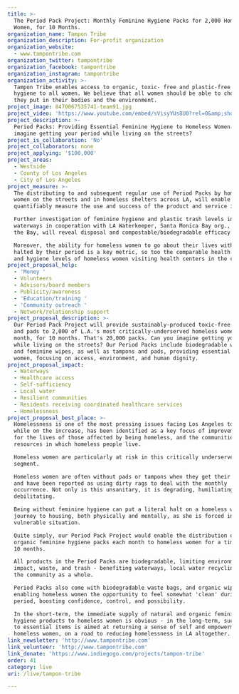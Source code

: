 ```yaml
---
title: >-
  The Period Pack Project: Monthly Feminine Hygiene Packs for 2,000 Homeless
  Women, for 10 Months.
organization_name: Tampon Tribe
organization_description: For-profit organization
organization_website:
  - www.tampontribe.com
organization_twitter: tampontribe
organization_facebook: tampontribe
organization_instagram: tampontribe
organization_activity: >-
  Tampon Tribe enables access to organic, toxic- free and plastic-free feminine
  hygiene to all women. We believe that all women should be able to chose what
  they put in their bodies and the environment.
project_image: 8470067535741-team91.jpg
project_video: 'https://www.youtube.com/embed/sVisyYUs8U0?rel=0&amp;showinfo=0'
project_description: >-
  Period Packs: Providing Essential Feminine Hygiene to Homeless Women. Can you
  imagine getting your period while living on the streets?
project_is_collaboration: 'No'
project_collaborators: none
project_applying: '$100,000'
project_areas:
  - Westside
  - County of Los Angeles
  - City of Los Angeles
project_measure: >-
  The distributing to and subsequent regular use of Period Packs by homeless
  women on the streets and in homeless shelters across LA, will enable us to
  quantifiably measure the use and success of the product and service itself.

  Further investigation of feminine hygiene and plastic trash levels in our
  waterways in cooperation with LA Waterkeeper, Santa Monica Bay org., and Heal
  the Bay, will reveal disposal and compostable/biodegradable efficacy. 

  Moreover, the ability for homeless women to go about their lives without being
  halted by their period is a key metric, so too the comparable health results
  and hygiene levels of homeless women visiting health centers in the county.
project_proposal_help:
  - 'Money '
  - Volunteers
  - Advisors/board members
  - Publicity/awareness
  - 'Education/training '
  - 'Community outreach '
  - Network/relationship support
project_proposal_description: >-
  Our Period Pack Project will provide sustainably-produced toxic-free tampons
  and pads to 2,000 of L.A.'s most critically-underserved homeless women, every
  month, for 10 months. That's 20,000 packs. Can you imagine getting you period
  while living on the streets? Our Period Packs include biodegradable waste bags
  and feminine wipes, as well as tampons and pads, providing essential items to
  women, focusing on access, environment, and human dignity.
project_proposal_impact:
  - Waterways
  - Healthcare access
  - Self-sufficiency
  - Local water
  - Resilient communities
  - Residents receiving coordinated healthcare services
  - Homelessness
project_proposal_best_place: >-
  Homelessness is one of the most pressing issues facing Los Angeles today, and
  while on the increase, has been identified as a key focus of improvement both
  for the lives of those affected by being homeless, and the communities and
  resources in which homeless people live.

  Homeless women are particularly at risk in this critically underserved
  segment.

  Homeless women are often without pads or tampons when they get their period
  and have been reported as using dirty rags to deal with the monthly
  occurrence. Not only is this unsanitary, it is degrading, humiliating and
  debilitating. 

  Being without feminine hygiene can put a literal halt on a homeless woman's
  journey to housing, both physically and mentally, as she is forced into a very
  vulnerable situation.

  Quite simply, our Period Pack Project would enable the distribution of 2,000
  organic feminine hygiene packs each month to homeless women for a timespan of
  10 months.

  All products in the Period Packs are biodegradable, limiting environmental
  impact, waste, and trash - benefiting waterways, local water recycling, and
  the community as a whole.

  Period Packs also come with biodegradable waste bags, and organic wipes,
  enabling homeless women the opportunity to feel somewhat 'clean' during her
  period, boosting confidence, control, and possibility.

  In the short-term, the immediate supply of natural and organic feminine
  hygiene products to homeless women is obvious - in the long-term, such access
  to essential items is aimed at returning a sense of self and empowerment to
  homeless women, on a road to reducing homelessness in LA altogether.
link_newsletter: 'http://www.tampontribe.com'
link_volunteer: 'http://www.tampontribe.com'
link_donate: 'https://www.indiegogo.com/projects/tampon-tribe'
order: 41
category: live
uri: /live/tampon-tribe

---
```

